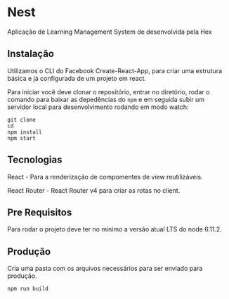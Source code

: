 # Nest
Aplicação de Learning Management System de desenvolvida pela Hex

## Instalação
Utilizamos o CLI do Facebook Create-React-App, para criar uma estrutura básica e já configurada de um projeto em react.

Para iniciar você deve clonar o repositório, entrar no diretório, rodar o comando para baixar as depedências do `npm` e em seguida subir um servidor local para desenvolvimento rodando em modo watch:

```
git clone 
cd 
npm install
npm start
```

## Tecnologias
React - Para a renderização de compomentes de view reutilizáveis.

React Router - React Router v4 para criar as rotas no client.

## Pre Requisitos
Para rodar o projeto deve ter no mínimo a versão atual LTS do node 6.11.2.

## Produção
Cria uma pasta com os arquivos necessários para ser enviado para produção.

`npm run build`
